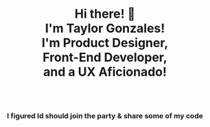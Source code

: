 <div align="center"> 
<h1>Hi there! 👋<br>I'm Taylor Gonzales!<br> I'm Product Designer, <br>Front-End Developer, <br>and a UX Aficionado!</h1><br><br>
<h3>I figured Id should join the party & share some of my code</h3>
